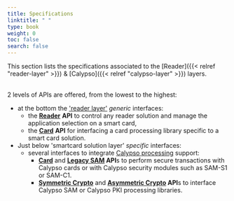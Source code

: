 ```yaml
---
title: Specifications
linktitle: " "
type: book
weight: 0
toc: false
search: false
---
```

This section lists the specifications associated to the [Reader]({{< relref "reader-layer" >}}) & [Calypso]({{< relref "calypso-layer" >}}) layers.

<br>2 levels of APIs are offered, from the lowest to the highest:
- at the bottom the ['reader layer'](https://terminal-api.calypsonet.org/specifications/reader-layer/) _generic_ interfaces:
    - the [**Reader**](https://terminal-api.calypsonet.org/specifications/reader-layer/reader-api/) **API** to control any reader solution and manage the application selection on a smart card,
    - the [**Card**](https://terminal-api.calypsonet.org/specifications/reader-layer/card-api/) **API** for interfacing a card processing library specific to a smart card solution.
- Just below 'smartcard solution layer' _specific_ interfaces:
    - several interfaces to integrate [Calypso processing](https://terminal-api.calypsonet.org/specifications/calypso-layer/) support:
        - [**Card**](https://terminal-api.calypsonet.org/specifications/calypso-layer/calypso-card-api/) and **[Legacy SAM](https://terminal-api.calypsonet.org/specifications/calypso-layer/calypso-legacysam-api/) API**s to perform secure transactions with Calypso cards or with Calypso security modules such as SAM-S1 or SAM-C1.
        - [**Symmetric Crypto**](https://terminal-api.calypsonet.org/specifications/calypso-layer/calypso-symmetric-crypto-api/) and **[Asymmetric Crypto](https://terminal-api.calypsonet.org/specifications/calypso-layer/calypso-asymmetric-crypto-api/) API**s to interface Calypso SAM or Calypso PKI processing libraries.
